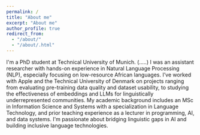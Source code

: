 ```yaml
---
permalink: /
title: "About me"
excerpt: "About me"
author_profile: true
redirect_from: 
  - "/about/"
  - "/about/.html"
---
```

I'm a PhD student at Technical University of Munich. (.....)
I was an assistant researcher with hands-on experience in Natural Language Processing (NLP), especially focusing on low-resource African languages. I’ve worked with Apple and the Technical University of Denmark on projects ranging from evaluating pre-training data quality and dataset usability, to studying the effectiveness of embeddings and LLMs for linguistically underrepresented communities. My academic background includes an MSc in Information Science and Systems with a specialization in Language Technology, and prior teaching experience as a lecturer in programming, AI, and data systems. I'm passionate about bridging linguistic gaps in AI and building inclusive language technologies. 